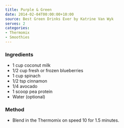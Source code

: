 ```yaml
---
title: Purple & Green
date: 2014-02-04T00:00:00+10:00
source: Best Green Drinks Ever by Katrine Van Wyk
serves: 2
categories:
- Thermomix
- Smoothies
---
```











### Ingredients

* 1 cup coconut milk
* 1/2 cup fresh or frozen blueberries
* 1 cup spinach
* 1/2 tsp cinnamon
* 1/4 avocado
* 1 scoop pea protein
* Water (optional)

### Method

* Blend in the Thermomix on speed 10 for 1.5 minutes.
